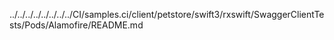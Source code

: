 ../../../../../../../../CI/samples.ci/client/petstore/swift3/rxswift/SwaggerClientTests/Pods/Alamofire/README.md